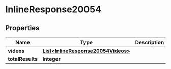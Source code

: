 

# InlineResponse20054

## Properties

Name | Type | Description | Notes
------------ | ------------- | ------------- | -------------
**videos** | [**List&lt;InlineResponse20054Videos&gt;**](InlineResponse20054Videos.md) |  | 
**totalResults** | **Integer** |  | 



